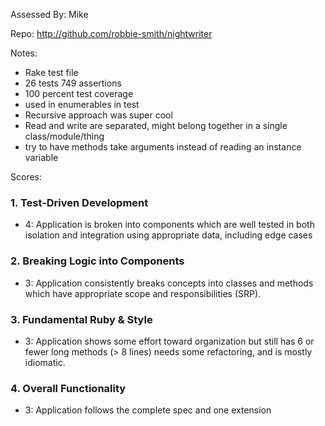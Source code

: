 Assessed By: Mike

Repo: http://github.com/robbie-smith/nightwriter

Notes:
* Rake test file
* 26 tests 749 assertions 
* 100 percent test coverage
* used in enumerables in test
* Recursive approach was super cool
* Read and write are separated, might belong together in a single class/module/thing
* try to have methods take arguments instead of reading an instance variable



Scores:



### 1. Test-Driven Development

* 4: Application is broken into components which are well tested in both isolation and integration using appropriate data, including edge cases

### 2. Breaking Logic into Components

* 3: Application consistently breaks concepts into classes and methods which have appropriate scope and responsibilities (SRP).

### 3. Fundamental Ruby & Style

* 3:  Application shows some effort toward organization but still has 6 or fewer long methods (> 8 lines)  needs some refactoring, and is mostly idiomatic.

### 4. Overall Functionality

* 3: Application follows the complete spec and one extension
